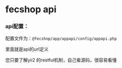 fecshop api
===========


### api配置：

配置文件为：`@fecshop/app/appapi/config/appapi.php`

里面就是api的url定义

您只要了解yii2 的restful机制，自己看源码，很容易看懂













